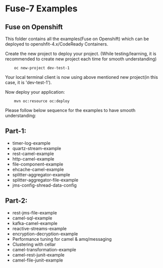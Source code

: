 # Fuse-7 Examples

## Fuse on Openshift

This folder contains all the examples(Fuse on Openshift) which can be deployed to openshfit-4.x/CodeReady Containers.

Create the new project to deploy your project. (While testing/learning, it is recommended to create new project each time for smooth understanding)
```
	oc new-project dev-test-1
```

Your local terminal client is now using above mentioned new project(in this case, it is 'dev-test-1').

Now deploy your application:

```
	mvn oc:resource oc:deploy
```

Please follow below sequence for the examples to have smooth understanding:

## Part-1:
- timer-log-example
- quartz-stream-example
- rest-camel-example
- http-camel-example
- file-component-example
- ehcache-camel-example
- splitter-aggregator-example
- splitter-aggregator-file-example
- jms-config-shread-data-config

## Part-2:
- rest-jms-file-example
- camel-sql-example
- kafka-camel-example
- reactive-streams-example
- encryption-decryption-example
- Performance tuning for camel & amq/messaging
- Clustering with cellar
- camel-transformation-example
- camel-rest-junit-example
- camel-file-junit-example
